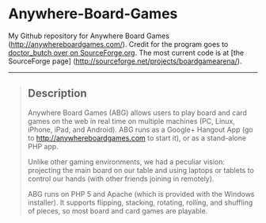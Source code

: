 # Anywhere-Board-Games
My Github repository for Anywhere Board Games (http://anywhereboardgames.com/). Credit for the program goes to [doctor_butch over on SourceForge.org](http://sourceforge.net/u/userid-66675/profile/). The most current code is at 
 [the SourceForge page] (http://sourceforge.net/projects/boardgamearena/).

---

> ## Description
> 
> Anywhere Board Games (ABG) allows users to play board and card games on the web in real time on multiple machines (PC, Linux, iPhone, iPad, and Android). ABG runs as a Google+ Hangout App (go to http://anywhereboardgames.com to start it), or as a stand-alone PHP app.
>
> Unlike other gaming environments, we had a peculiar vision: projecting the main board on our table and using laptops or tablets to control our hands (with other friends joining in remotely).
>
> ABG runs on PHP 5 and Apache (which is provided with the Windows installer). It supports flipping, stacking, rotating, rolling, and shuffling of pieces, so most board and card games are playable.
